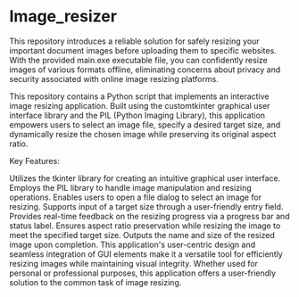 # Image_resizer

This repository introduces a reliable solution for safely resizing your important document images before uploading them to specific websites. With the provided main.exe executable file, you can confidently resize images of various formats offline, eliminating concerns about privacy and security associated with online image resizing platforms.

This repository contains a Python script that implements an interactive image resizing application. Built using the customtkinter graphical user interface library and the PIL (Python Imaging Library), this application empowers users to select an image file, specify a desired target size, and dynamically resize the chosen image while preserving its original aspect ratio.

Key Features:

Utilizes the tkinter library for creating an intuitive graphical user interface.
Employs the PIL library to handle image manipulation and resizing operations.
Enables users to open a file dialog to select an image for resizing.
Supports input of a target size through a user-friendly entry field.
Provides real-time feedback on the resizing progress via a progress bar and status label.
Ensures aspect ratio preservation while resizing the image to meet the specified target size.
Outputs the name and size of the resized image upon completion.
This application's user-centric design and seamless integration of GUI elements make it a versatile tool for efficiently resizing images while maintaining visual integrity. Whether used for personal or professional purposes, this application offers a user-friendly solution to the common task of image resizing.
